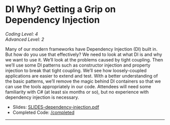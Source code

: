 # DI Why? Getting a Grip on Dependency Injection  
*Coding Level: 4*  
*Advanced Level: 2*  

Many of our modern frameworks have Dependency Injection (DI) built in. But how do you use that effectively? We need to look at what DI is and why we want to use it. We’ll look at the problems caused by tight coupling. Then we’ll use some DI patterns such as constructor injection and property injection to break that tight coupling. We’ll see how loosely-coupled applications are easier to extend and test. With a better understanding of the basic patterns, we’ll remove the magic behind DI containers so that we can use the tools appropriately in our code. Attendees will need some familiarity with C# (at least six months or so), but no experience with dependency injection is necessary.  

* Slides: [SLIDES-dependency-injection.pdf](./SLIDES-dependency-injection.pdf)  
* Completed Code: [/completed](./completed/)

---
